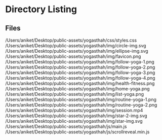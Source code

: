 # Directory Listing

## Files

/Users/aniket/Desktop/public-assets/yogasthah/css/styles.css
/Users/aniket/Desktop/public-assets/yogasthah/img/circle-img.svg
/Users/aniket/Desktop/public-assets/yogasthah/img/ellipse-img.svg
/Users/aniket/Desktop/public-assets/yogasthah/img/favicon.png
/Users/aniket/Desktop/public-assets/yogasthah/img/follow-yoga-1.png
/Users/aniket/Desktop/public-assets/yogasthah/img/follow-yoga-2.png
/Users/aniket/Desktop/public-assets/yogasthah/img/follow-yoga-3.png
/Users/aniket/Desktop/public-assets/yogasthah/img/follow-yoga-4.png
/Users/aniket/Desktop/public-assets/yogasthah/img/health-fitness.png
/Users/aniket/Desktop/public-assets/yogasthah/img/home-yoga.png
/Users/aniket/Desktop/public-assets/yogasthah/img/list-yoga.png
/Users/aniket/Desktop/public-assets/yogasthah/img/routine-yoga-1.png
/Users/aniket/Desktop/public-assets/yogasthah/img/routine-yoga-2.png
/Users/aniket/Desktop/public-assets/yogasthah/img/session.mp4
/Users/aniket/Desktop/public-assets/yogasthah/img/star-2-img.svg
/Users/aniket/Desktop/public-assets/yogasthah/img/star-img.svg
/Users/aniket/Desktop/public-assets/yogasthah/js/main.js
/Users/aniket/Desktop/public-assets/yogasthah/js/scrollreveal.min.js